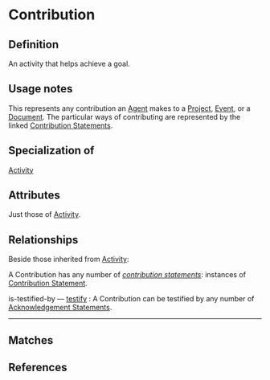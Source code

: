 # Contribution

## Definition
An activity that helps achieve a goal.

## Usage notes
This represents any contribution an [Agent](../entities/Agent.md) makes to a [Project](../entities/Contribution_to_Project.md), [Event](../entities/Contribution_to_Event.md), or a [Document](../entities/Contribution_to_Document.md).
The particular ways of contributing are represented by the linked [Contribution Statements](../entities/Contribution_Statement.md).

## Specialization of
[Activity](../entities/Activity.md)

## Attributes
Just those of [Activity](../entities/Activity.md).

## Relationships
Beside those inherited from [Activity](../entities/Activity.md#relationships):

<a name="rel__has-contribution-statement">A Contribution has any number of *[contribution statements](../entities/Contribution_Statement.md#user-content-rel__contribution)*: instances of [Contribution Statement](../entities/Contribution_Statement.md).</a>

<a name="rel__is-testified-by">is-testified-by</a> — [testify](../entities/Acknowledgement_Statement.md#user-content-rel__testify) : A Contribution can be testified by any number of [Acknowledgement Statements](../entities/Acknowledgement_Statement.md).

---
## Matches

## References

